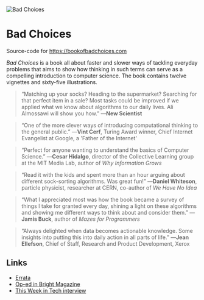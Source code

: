 ![Bad Choices](https://bookofbadchoices.com/thebook/images/margie.png)

# Bad Choices
Source-code for https://bookofbadchoices.com

_Bad Choices_ is a book all about faster and slower ways of tackling everyday problems that aims to show how thinking in such terms can serve as a compelling introduction to computer science. The book contains twelve vignettes and sixty-five illustrations.

> “Matching up your socks? Heading to the supermarket? Searching for that perfect item in a sale? Most tasks could be improved if we applied what we know about algorithms to our daily lives. Ali Almossawi will show you how.”
—__New Scientist__

> “One of the more clever ways of introducing computational thinking to the general public.”
—__Vint Cerf__, Turing Award winner, Chief Internet Evangelist at Google, a 'Father of the Internet'

> “Perfect for anyone wanting to understand the basics of Computer Science.”
—__Cesar Hidalgo__, director of the Collective Learning group at the MIT Media Lab, author of _Why Information Grows_

> “Read it with the kids and spent more than an hour arguing about different sock-sorting algorithms. Was great fun!”
—__Daniel Whiteson__, particle physicist, researcher at CERN, co-author of _We Have No Idea_

> “What I appreciated most was how the book became a survey of things I take for granted every day, shining a light on these algorithms and showing me different ways to think about and consider them.”
—__Jamis Buck__, author of _Mazes for Programmers_

> “Always delighted when data becomes actionable knowledge. Some insights into putting this into daily action in all parts of life.”
—__Jean Ellefson__, Chief of Staff, Research and Product Development, Xerox

## Links
* [Errata](https://github.com/almossawi/badchoices/wiki/Errata)
* [Op-ed in Bright Magazine](https://brightreads.com/dont-just-teach-kids-how-to-code-teach-them-algorithms-too-cfa66941d896)
* [This Week in Tech interview](http://www.twit.tv/tri/306)

